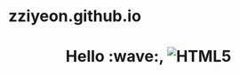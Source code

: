 # zziyeon.github.io

<h1 align="center"> Hello :wave:,


<img alt="HTML5" src ="https://img.shields.io/badge/HTML5-E34F26.svg?&style=flat-square&logo=HTML5&logoColor=white"/>
